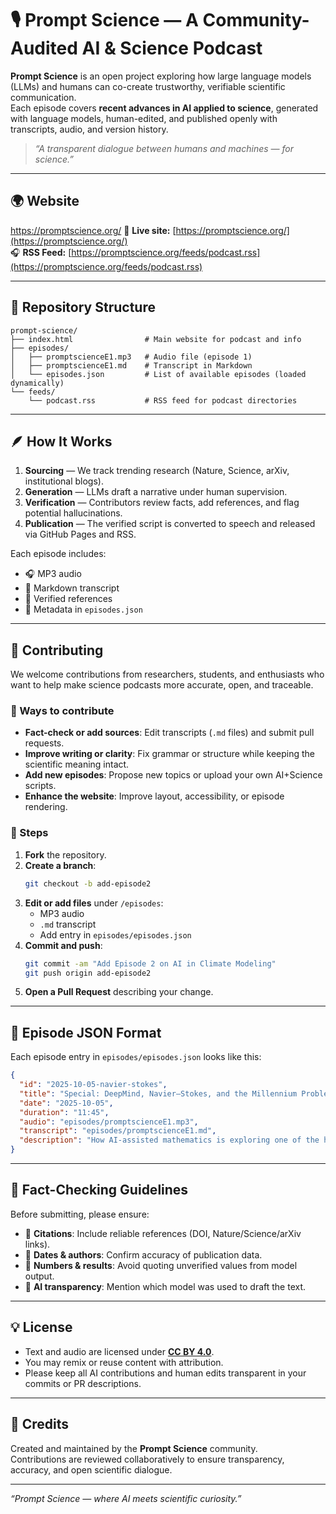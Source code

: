 
# 🎙️ Prompt Science — A Community-Audited AI & Science Podcast

**Prompt Science** is an open project exploring how large language models (LLMs) and humans can co-create trustworthy, verifiable scientific communication.  
Each episode covers **recent advances in AI applied to science**, generated with language models, human-edited, and published openly with transcripts, audio, and version history.

> _“A transparent dialogue between humans and machines — for science.”_

---

## 🌍 Website
https://promptscience.org/
📡 **Live site:** [https://promptscience.org/](https://promptscience.org/)  
🎧 **RSS Feed:** [https://promptscience.org/feeds/podcast.rss](https://promptscience.org/feeds/podcast.rss)

---

## 🧩 Repository Structure

```
prompt-science/
├── index.html                # Main website for podcast and info
├── episodes/
│   ├── promptscienceE1.mp3   # Audio file (episode 1)
│   ├── promptscienceE1.md    # Transcript in Markdown
│   └── episodes.json         # List of available episodes (loaded dynamically)
└── feeds/
    └── podcast.rss           # RSS feed for podcast directories
```

---

## 🪶 How It Works

1. **Sourcing** — We track trending research (Nature, Science, arXiv, institutional blogs).  
2. **Generation** — LLMs draft a narrative under human supervision.  
3. **Verification** — Contributors review facts, add references, and flag potential hallucinations.  
4. **Publication** — The verified script is converted to speech and released via GitHub Pages and RSS.  

Each episode includes:
- 🎧 MP3 audio  
- 📝 Markdown transcript  
- 🔗 Verified references  
- 📅 Metadata in `episodes.json`

---

## 🤝 Contributing

We welcome contributions from researchers, students, and enthusiasts who want to help make science podcasts more accurate, open, and traceable.

### 🧠 Ways to contribute
- **Fact-check or add sources**: Edit transcripts (`.md` files) and submit pull requests.  
- **Improve writing or clarity**: Fix grammar or structure while keeping the scientific meaning intact.  
- **Add new episodes**: Propose new topics or upload your own AI+Science scripts.  
- **Enhance the website**: Improve layout, accessibility, or episode rendering.

### 🧾 Steps

1. **Fork** the repository.  
2. **Create a branch**:
   ```bash
   git checkout -b add-episode2
   ```
3. **Edit or add files** under `/episodes`:
   - MP3 audio  
   - `.md` transcript  
   - Add entry in `episodes/episodes.json`
4. **Commit and push**:
   ```bash
   git commit -am "Add Episode 2 on AI in Climate Modeling"
   git push origin add-episode2
   ```
5. **Open a Pull Request** describing your change.

---

## 🧰 Episode JSON Format

Each episode entry in `episodes/episodes.json` looks like this:

```json
{
  "id": "2025-10-05-navier-stokes",
  "title": "Special: DeepMind, Navier–Stokes, and the Millennium Problem",
  "date": "2025-10-05",
  "duration": "11:45",
  "audio": "episodes/promptscienceE1.mp3",
  "transcript": "episodes/promptscienceE1.md",
  "description": "How AI-assisted mathematics is exploring one of the hardest open problems in fluid dynamics."
}
```

---

## 🧮 Fact-Checking Guidelines

Before submitting, please ensure:
- 🧾 **Citations**: Include reliable references (DOI, Nature/Science/arXiv links).  
- 📆 **Dates & authors**: Confirm accuracy of publication data.  
- 🔢 **Numbers & results**: Avoid quoting unverified values from model output.  
- 🤖 **AI transparency**: Mention which model was used to draft the text.

---

## 💡 License

- Text and audio are licensed under **[CC BY 4.0](https://creativecommons.org/licenses/by/4.0/)**.  
- You may remix or reuse content with attribution.  
- Please keep all AI contributions and human edits transparent in your commits or PR descriptions.

---

## 🌟 Credits

Created and maintained by the **Prompt Science** community.  
Contributions are reviewed collaboratively to ensure transparency, accuracy, and open scientific dialogue.

---

_“Prompt Science — where AI meets scientific curiosity.”_
